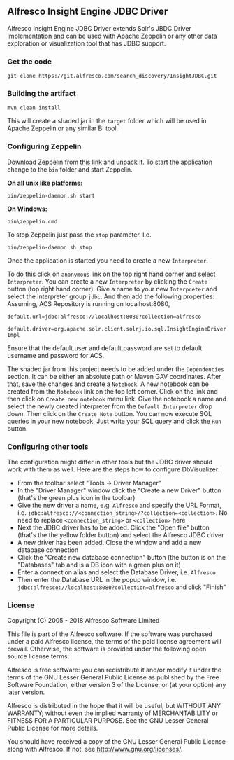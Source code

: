 ## Alfresco Insight Engine JDBC Driver

Alfresco Insight Engine JDBC Driver extends Solr's JBDC Driver Implementation and can be used with Apache Zeppelin or any other data exploration or visualization tool that has JDBC support.

### Get the code

``git clone https://git.alfresco.com/search_discovery/InsightJDBC.git``

### Building the artifact

``mvn clean install``

This will create a shaded jar in the ``target`` folder which will be used in Apache Zeppelin or any similar BI tool.

### Configuring Zeppelin
Download Zeppelin from [this link](https://zeppelin.apache.org/download.html "Zeppelin download") and unpack it. To start the application change to the ``bin`` folder and start Zeppelin.

**On all unix like platforms:**

``bin/zeppelin-daemon.sh start``

**On Windows:**

``bin\zeppelin.cmd``

To stop Zeppelin just pass the ``stop`` parameter. I.e.

``bin/zeppelin-daemon.sh stop``

Once the application is started you need to create a new ``Interpreter``.

To do this click on ``anonymous`` link on the top right hand corner and select ``Interpreter``. You can create a new ``Interpreter`` by clicking the ``Create`` button (top right hand corner). Give a name to your new ``Interpreter`` and select the interpreter group ``jdbc``. And then add the following properties:
Assuming, ACS Repository is running on localhost:8080,

``default.url=jdbc:alfresco://localhost:8080?collection=alfresco``

``default.driver=org.apache.solr.client.solrj.io.sql.InsightEngineDriverImpl``

Ensure that the default.user and default.password are set to default username and password for ACS.

The shaded jar from this project needs to be added under the ``Dependencies`` section. It can be either an absolute path or Maven GAV coordinates. After that, save the changes and create a ``Notebook``.
A new notebook can be created from the ``Notebook`` link on the top left corner. Click on the link and then click on ``Create new notebook`` menu link. Give the notebook a name and select the newly created interpreter from the ``Default Interpreter`` drop down. Then click on the ``Create Note`` button. You can now execute SQL queries in your new notebook. Just write your SQL query and click the ``Run`` button.

### Configuring other tools

The configuration might differ in other tools but the JDBC driver should work with them as well. Here are the steps how to configure DbVisualizer:

 - From the toolbar select "Tools -> Driver Manager"
 - In the "Driver Manager" window click the "Create a new Driver" button (that's the green plus icon in the toolbar)
 - Give the new driver a name, e.g. ``Alfresco`` and specify the URL Format, i.e. ``jdbc:alfresco://<connection_string>/?collection=<collection>``. No need to replace ``<connection_string>`` or ``<collection>`` here
 - Next the JDBC driver has to be added. Click the "Open file" button (that's the the yellow folder button) and select the Alfresco JDBC driver
 - A new driver has been added. Close the window and add a new database connection
 - Click the "Create new database connection" button (the button is on the "Databases" tab and is a DB icon with a green plus on it)
 - Enter a connection alias and select the Database Driver, i.e. ``Alfresco``
 - Then enter the Database URL in the popup window, i.e. ``jdbc:alfresco://localhost:8080?collection=alfresco`` and click "Finish"

### License
Copyright (C) 2005 - 2018 Alfresco Software Limited

This file is part of the Alfresco software.
If the software was purchased under a paid Alfresco license, the terms of
the paid license agreement will prevail.  Otherwise, the software is
provided under the following open source license terms:

Alfresco is free software: you can redistribute it and/or modify
it under the terms of the GNU Lesser General Public License as published by
the Free Software Foundation, either version 3 of the License, or
(at your option) any later version.

Alfresco is distributed in the hope that it will be useful,
but WITHOUT ANY WARRANTY; without even the implied warranty of
MERCHANTABILITY or FITNESS FOR A PARTICULAR PURPOSE.  See the
GNU Lesser General Public License for more details.

You should have received a copy of the GNU Lesser General Public License
along with Alfresco. If not, see <http://www.gnu.org/licenses/>.
